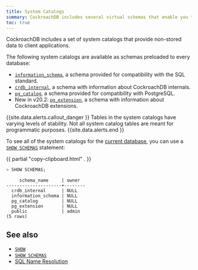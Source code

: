 ```yaml
---
title: System Catalogs
summary: CockroachDB includes several virtual schemas that enable you to interface with CockroachDB.
toc: true
---
```


CockroachDB includes a set of system catalogs that provide non-stored data to client applications.

The following system catalogs are available as schemas preloaded to every database:

- [`information_schema`](information-schema.html), a schema provided for compatibility with the SQL standard.
- [`crdb_internal`](crdb-internal.html), a schema with information about CockroachDB internals.
- [`pg_catalog`](pg-catalog.html),  a schema provided for compatibility with PostgreSQL.
- <span class="version-tag">New in v20.2</span>: [`pg_extension`](pg-extension.html), a schema with information about CockroachDB extensions.

{{site.data.alerts.callout_danger }}
Tables in the system catalogs have varying levels of stability. Not all system catalog tables are meant for programmatic purposes.
{{site.data.alerts.end }}

To see all of the system catalogs for the [current database](sql-name-resolution.html#current-database), you can use a [`SHOW SCHEMAS`](show-schemas.html) statement:

{{ partial "copy-clipboard.html" . }}
~~~ sql
> SHOW SCHEMAS;
~~~

~~~
     schema_name     | owner
---------------------+--------
  crdb_internal      | NULL
  information_schema | NULL
  pg_catalog         | NULL
  pg_extension       | NULL
  public             | admin
(5 rows)
~~~

## See also

- [`SHOW`](show-vars.html)
- [`SHOW SCHEMAS`](show-schemas.html)
- [SQL Name Resolution](sql-name-resolution.html)
